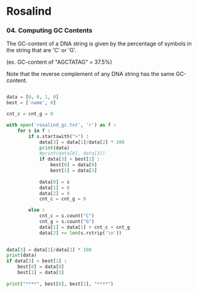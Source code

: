 # Rosalind
### 04. Computing GC Contents


The GC-content of a DNA string is given by the percentage of symbols in the string that are 'C' or 'G'. 

(ex. GC-content of "AGCTATAG" = 37.5%)

Note that the reverse complement of any DNA string has the same GC-content.
 
```python

data = [0, 0, 1, 0]
best = ['name', 0]

cnt_c = cnt_g = 0

with open('rosalind_gc.txt', 'r') as f :
    for s in f :      
        if s.startswith(">") :
            data[3] = data[1]/data[2] * 100
            print(data)
            #print(data[0], data[3])
            if data[3] > best[1] :
                best[0] = data[0]
                best[1] = data[3]
                
            data[0] = s
            data[1] = 0
            data[2] = 0
            cnt_c = cnt_g = 0

        else :
            cnt_c = s.count("C")
            cnt_g = s.count("G")
            data[1] = data[1] + cnt_c + cnt_g
            data[2] += len(s.rstrip('\n'))
           

data[3] = data[1]/data[2] * 100
print(data)
if data[3] > best[1] :
    best[0] = data[0]
    best[1] = data[3]
                
print("****", best[0], best[1], "****")
```

